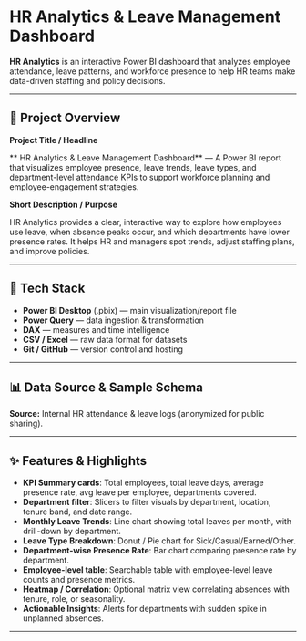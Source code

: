 # HR Analytics & Leave Management Dashboard

**HR Analytics** is an interactive Power BI dashboard that analyzes employee attendance, leave patterns, and workforce presence to help HR teams make data-driven staffing and policy decisions.

---

## 🔖 Project Overview

**Project Title / Headline**

** HR Analytics & Leave Management Dashboard** — A Power BI report that visualizes employee presence, leave trends, leave types, and department-level attendance KPIs to support workforce planning and employee-engagement strategies.

**Short Description / Purpose**

HR Analytics provides a clear, interactive way to explore how employees use leave, when absence peaks occur, and which departments have lower presence rates. It helps HR and managers spot trends, adjust staffing plans, and improve policies.

---

## 🧰 Tech Stack

* **Power BI Desktop** (.pbix) — main visualization/report file
* **Power Query** — data ingestion & transformation
* **DAX** — measures and time intelligence
* **CSV / Excel** — raw data format for datasets
* **Git / GitHub** — version control and hosting

---

## 📊 Data Source & Sample Schema

**Source:** Internal HR attendance & leave logs (anonymized for public sharing).

---

## ✨ Features & Highlights

* **KPI Summary cards**: Total employees, total leave days, average presence rate, avg leave per employee, departments covered.
* **Department filter**: Slicers to filter visuals by department, location, tenure band, and date range.
* **Monthly Leave Trends**: Line chart showing total leaves per month, with drill-down by department.
* **Leave Type Breakdown**: Donut / Pie chart for Sick/Casual/Earned/Other.
* **Department-wise Presence Rate**: Bar chart comparing presence rate by department.
* **Employee-level table**: Searchable table with employee-level leave counts and presence metrics.
* **Heatmap / Correlation**: Optional matrix view correlating absences with tenure, role, or seasonality.
* **Actionable Insights**: Alerts for departments with sudden spike in unplanned absences.

---



